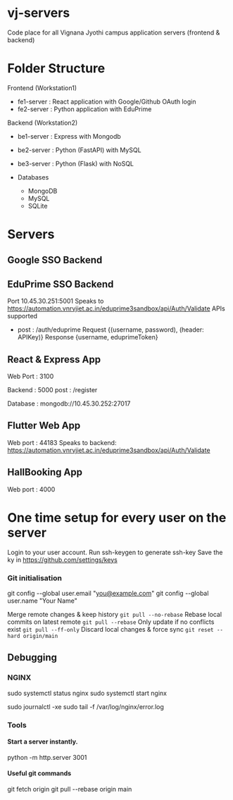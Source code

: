 # vj-servers
Code place for all Vignana Jyothi campus application servers (frontend &amp; backend)



# Folder Structure

Frontend (Workstation1)
  - fe1-server  : React application with Google/Github OAuth login
  - fe2-server  : Python application with EduPrime 

Backend  (Workstation2)
  - be1-server  : Express with Mongodb
  - be2-server  : Python (FastAPI) with MySQL
  - be3-server  : Python (Flask) with NoSQL

  - Databases
    - MongoDB
    - MySQL
    - SQLite

# Servers

## Google SSO Backend

## EduPrime SSO Backend
 Port 10.45.30.251:5001
 Speaks to  https://automation.vnrvjiet.ac.in/eduprime3sandbox/api/Auth/Validate
 APIs supported
 - post : /auth/eduprime 
    Request  {(username, password), (header: APIKey)} 
    Response {username, eduprimeToken}

## React & Express App
 Web Port : 3100

 Backend  : 5000
  post : /register

 Database : mongodb://10.45.30.252:27017

## Flutter Web App 
 Web port : 44183
 Speaks to backend: https://automation.vnrvjiet.ac.in/eduprime3sandbox/api/Auth/Validate

 ## HallBooking App
 Web port : 4000
 

# One time setup for every user on the server

Login to your user account. 
Run ssh-keygen to generate ssh-key
Save the ky in https://github.com/settings/keys 

### Git initialisation 

  git config --global user.email "you@example.com"
  git config --global user.name "Your Name"


Merge remote changes & keep history	`git pull --no-rebase`
Rebase local commits on latest remote	`git pull --rebase`
Only update if no conflicts exist	`git pull --ff-only`
Discard local changes & force sync	`git reset --hard origin/main`

## Debugging

### NGINX
sudo systemctl status nginx
sudo systemctl start nginx

sudo journalctl -xe
sudo tail -f /var/log/nginx/error.log


### Tools

#### Start a server instantly. 

python -m http.server 3001


#### Useful git commands
git fetch origin
git pull --rebase origin main

